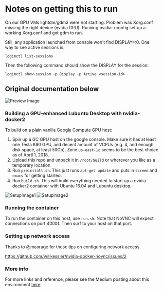 # Notes on getting this to run

On our GPU VMs lightdm/gdm3 were not starting. Problem was Xorg.conf missing the right device (nvidia GPU).
Running nvidia-xconfig set up a working Xorg.conf and got gdm to run.

Still, any application launched from console won't find DISPLAY=:0. One way to see active sessions is:

    loginctl list-sessions
  
Then the following command should show the DISPLAY for the session:

    loginctl show-session -p Display -p Active <session-id>
  


## Original documentation below

![Preview Image](https://cdn-images-1.medium.com/max/1600/1*wKNrdA3rqpHZU82DU4gVPA.gif)

### Building a GPU-enhanced Lubuntu Desktop with nvidia-docker2

To build on a plain vanilla Google Compute GPU host:

1. Spin up a GC GPU host on the google console.  Make sure it has at least one Tesla K80 GPU, and decent amount of VCPUs (e.g. 4, and enough disk space, at least 50Gb). Zone `us-east-1c` seems to be the best choice as of April 1, 2018.
1. Upload this repo and unpack it in `/root/build` or wherever you like as a temporary location.
1. Run `preinstall.sh`. This just runs `apt-get update` and puts in `screen` and `emacs` for getting started.
1. Run `build.sh`. This will build everything needed to start up a nvidia-docker2 container with Ubuntu 16.04 and Lubuntu desktop.

![SetupImage1](https://user-images.githubusercontent.com/176268/38177239-00283584-35b3-11e8-9c84-4f788120caca.png)
![Setupimage2](https://user-images.githubusercontent.com/176268/38177244-0b6b4d3c-35b3-11e8-8605-ed184afa59a6.png)

### Running the container

To run the container on this host, use `run.sh`. Note that NoVNC will
expect connections on port 40001. Then surf to your host on that port.

### Setting up network access

Thanks to @moorage for these tips on configuring network access.

https://github.com/willkessler/nvidia-docker-novnc/issues/2


### More info

For more links and reference, please see the Medium posting about this environment [here](https://engineering.udacity.com/creating-a-gpu-enhanced-virtual-desktop-for-udacity-497bdd91a505).
